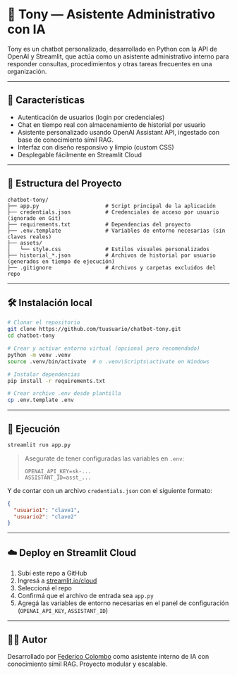 # 🤖 Tony — Asistente Administrativo con IA

Tony es un chatbot personalizado, desarrollado en Python con la API de OpenAI y Streamlit, que actúa como un asistente administrativo interno para responder consultas, procedimientos y otras tareas frecuentes en una organización.

---

## 🚀 Características

- Autenticación de usuarios (login por credenciales)
- Chat en tiempo real con almacenamiento de historial por usuario
- Asistente personalizado usando OpenAI Assistant API, ingestado con base de conocimiento símil RAG.
- Interfaz con diseño responsivo y limpio (custom CSS)
- Desplegable fácilmente en Streamlit Cloud

---

## 📁 Estructura del Proyecto

```
chatbot-tony/
├── app.py                     # Script principal de la aplicación
├── credentials.json           # Credenciales de acceso por usuario (ignorado en Git)
├── requirements.txt           # Dependencias del proyecto
├── .env.template              # Variables de entorno necesarias (sin claves reales)
├── assets/
│   └── style.css              # Estilos visuales personalizados
├── historial_*.json           # Archivos de historial por usuario (generados en tiempo de ejecución)
├── .gitignore                 # Archivos y carpetas excluidos del repo
```

---

## 🛠️ Instalación local

```bash
# Clonar el repositorio
git clone https://github.com/tuusuario/chatbot-tony.git
cd chatbot-tony

# Crear y activar entorno virtual (opcional pero recomendado)
python -m venv .venv
source .venv/bin/activate  # o .venv\Scripts\activate en Windows

# Instalar dependencias
pip install -r requirements.txt

# Crear archivo .env desde plantilla
cp .env.template .env
```

---

## 🧪 Ejecución

```bash
streamlit run app.py
```

> Asegurate de tener configuradas las variables en `.env`:
>
> ```
> OPENAI_API_KEY=sk-...
> ASSISTANT_ID=asst_...
> ```

Y de contar con un archivo `credentials.json` con el siguiente formato:

```json
{
  "usuario1": "clave1",
  "usuario2": "clave2"
}
```

---

## ☁️ Deploy en Streamlit Cloud

1. Subí este repo a GitHub
2. Ingresá a [streamlit.io/cloud](https://streamlit.io/cloud)
3. Seleccioná el repo
4. Confirmá que el archivo de entrada sea `app.py`
5. Agregá las variables de entorno necesarias en el panel de configuración (`OPENAI_API_KEY`, `ASSISTANT_ID`)

---

## 🧑‍💻 Autor

Desarrollado por [Federico Colombo](https://www.linkedin.com/in/fedecolombo/) como asistente interno de IA con conocimiento símil RAG.
Proyecto modular y escalable.